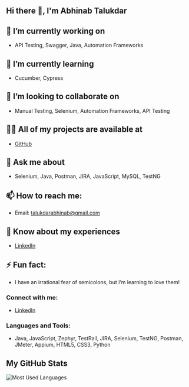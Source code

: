 ## Hi there 👋, I'm Abhinab Talukdar

## 🔭 I’m currently working on 
- API Testing, Swagger, Java, Automation Frameworks

## 🌱 I’m currently learning 
- Cucumber, Cypress

## 👯 I’m looking to collaborate on
- Manual Testing, Selenium, Automation Frameworks, API Testing

## 👨‍💻 All of my projects are available at
- [GitHub](https://github.com/pramoddutta)

## 💬 Ask me about 
- Selenium, Java, Postman, JIRA, JavaScript, MySQL, TestNG

## 📫 How to reach me:
- Email: talukdarabhinab@gmail.com

## 📄 Know about my experiences
- [LinkedIn](https://www.linkedin.com/in/abhinab-talukdar)

## ⚡ Fun fact: 
- I have an irrational fear of semicolons, but I’m learning to love them!

### Connect with me:
- [LinkedIn](https://www.linkedin.com/in/abhinab-talukdar)

### Languages and Tools:
- Java, JavaScript, Zephyr, TestRail, JIRA, Selenium, TestNG, Postman, JMeter, Appium, HTML5, CSS3, Python

## My GitHub Stats
![Most Used Languages](https://github-readme-stats.vercel.app/api/top-langs/?username=abhinab-talukdar&hide=html,css&layout=compact)
